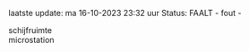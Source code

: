 laatste update: 
ma 16-10-2023 23:32   uur 
Status: FAALT - fout - 
<div class="service R">schijfruimte</div><div class="service Y">microstation</div>